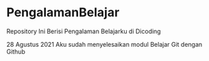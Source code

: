 # PengalamanBelajar
Repository Ini Berisi Pengalaman Belajarku di Dicoding

28 Agustus 2021
Aku sudah menyelesaikan modul Belajar Git dengan Github
